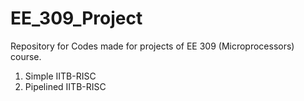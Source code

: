 # EE_309_Project
Repository for Codes made for projects of EE 309 (Microprocessors) course.
1. Simple IITB-RISC
2. Pipelined IITB-RISC
